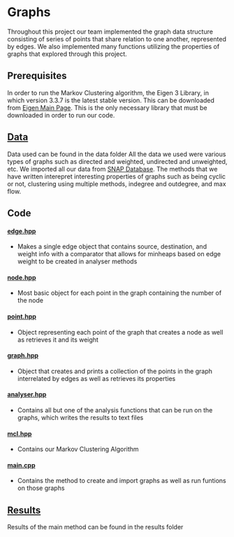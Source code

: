 # Graphs

Throughout this project our team implemented the graph data structure consisting of series of points that share relation to one another, represented by edges. We also implemented many functions utilizing the properties of graphs that explored through this project.

## Prerequisites

In order to run the Markov Clustering algorithm, the Eigen 3 Library, in which version 3.3.7 is the latest stable version. This can be downloaded from [Eigen Main Page](http://eigen.tuxfamily.org/index.php?title=Main_Page). This is the only necessary library that must be downloaded in order to run our code.

## [Data](data)

Data used can be found in the data folder
All the data we used were various types of graphs such as directed and weighted, undirected and unweighted, etc. We imported all our data from [SNAP Database](https://snap.stanford.edu/data/). The methods that we have written interepret interesting properties of graphs such as being cyclic or not, clustering using multiple methods, indegree and outdegree, and max flow. 

## Code

#### [edge.hpp](edge.hpp)
  * Makes a single edge object that contains source, destination, and weight info with a comparator that allows for minheaps based on edge weight to be created in analyser methods

#### [node.hpp](node.hpp)
  * Most basic object for each point in the graph containing the number of the node
  
#### [point.hpp](point.hpp)
  * Object representing each point of the graph that creates a node as well as retrieves it and its weight
  
#### [graph.hpp](graph.hpp)
  * Object that creates and prints a collection of the points in the graph interrelated by edges as well as retrieves its properties
  
#### [analyser.hpp](analyser.hpp)
  * Contains all but one of the analysis functions that can be run on the graphs, which writes the results to text files 
  
#### [mcl.hpp](mcl.hpp)
  * Contains our Markov Clustering Algorithm
  
#### [main.cpp](main.cpp)
  * Contains the method to create and import graphs as well as run funtions on those graphs


## [Results](results)

Results of the main method can be found in the results folder
